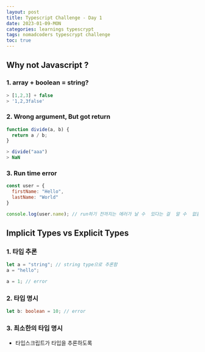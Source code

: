 ```yaml
---
layout: post
title: Typescript Challenge - Day 1
date: 2023-01-09-MON
categories: learnings typescrypt
tags: nomadcoders typescrypt challenge
toc: true
---
```


## Why not Javascript ?

### 1. array + boolean = string?

```js
> [1,2,3] + false
> '1,2,3false'
```

### 2. Wrong argument, But got return

```js
function divide(a, b) {
  return a / b;
}

> divide("aaa")
> NaN
```

### 3. Run time error
```js
const user = {
  firstName: "Hello",
  lastName: "World"
}

console.log(user.name); // run하기 전까지는 에러가 날 수  있다는 걸  알 수  없음
```

## Implicit Types vs Explicit Types

### 1. 타입 추론
```ts
let a = "string"; // string type으로 추론함
a = "hello";

a = 1; // error
```

### 2. 타입 명시
```ts
let b: boolean = 10; // error
```

### 3. 최소한의 타입 명시
- 타입스크립트가 타입을 추론하도록